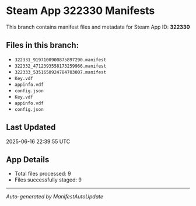 # Steam App 322330 Manifests

This branch contains manifest files and metadata for Steam App ID: **322330**

## Files in this branch:
- `322331_9197100900875897290.manifest`
- `322332_4712393558173259966.manifest`
- `322333_5351650924784703007.manifest`
- `Key.vdf`
- `appinfo.vdf`
- `config.json`
- `Key.vdf`
- `appinfo.vdf`
- `config.json`

## Last Updated
2025-06-16 22:39:55 UTC

## App Details
- Total files processed: 9
- Files successfully staged: 9

---
*Auto-generated by ManifestAutoUpdate*
